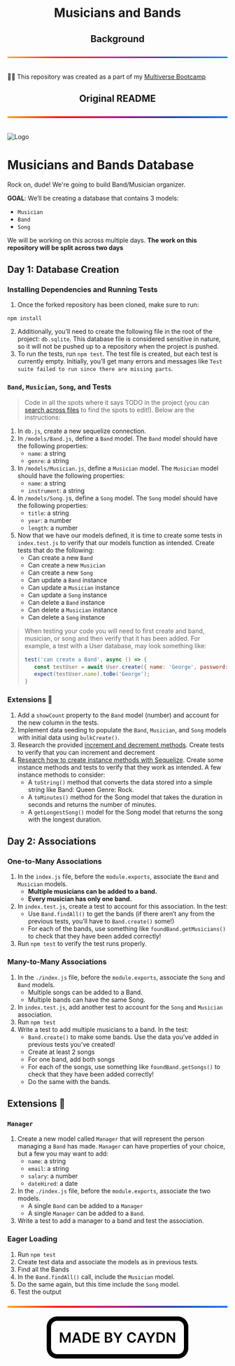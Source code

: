 <h1 align="center">Musicians and Bands</h1>
<div align="center">
  <h2>Background</h2>
  <img src="./img/gradient.svg" alt="A gradient separator used to distinguish sections of the page" draggable="false"
    style="max-width: 100%;" title="Gradient Separator">
</div>
<br>
<p>
  👨‍💻 This repository was created as a part of my <a href="https://www.multiverse.io/en-GB/programmes/software-engineering" draggable="false">Multiverse Bootcamp</a>
</p>
<div align="center">
  <h2>Original README</h2>
  <img src="./img/gradient.svg" alt="A gradient separator used to distinguish sections of the page" draggable="false"
    style="max-width: 100%;" title="Gradient Separator">
</div>
<br>
<p>
<img src="https://user-images.githubusercontent.com/44912347/202296600-c5f247d6-9616-49db-88f0-38433429d781.jpg" alt="Logo">

# Musicians and Bands Database
Rock on, dude! We're going to build Band/Musician organizer.

**GOAL**: We’ll be creating a database that contains 3 models:
- `Musician`
- `Band`
- `Song`

We will be working on this across multiple days. **The work on this repository will be split across two days**

## Day 1: Database Creation

### Installing Dependencies and Running Tests
1. Once the forked repository has been cloned, make sure to run:
```shell
npm install
```

2. Additionally, you’ll need to create the following file in the root of the project: `db.sqlite`. This database file is considered sensitive in nature, so it will not be pushed up to a repository when the project is pushed.
3. To run the tests, run `npm test`. The test file is created, but each test is currently empty. Initially, you’ll get many errors and messages like `Test suite failed to run since there are missing parts`.

### `Band`, `Musician`, `Song`, and Tests
> Code in all the spots where it says TODO in the project (you can [search across files](https://code.visualstudio.com/docs/editor/codebasics#_search-across-files) to find the spots to edit!). Below are the instructions:

1. In `db.js`, create a new sequelize connection.
2. In `/models/Band.js`, define a `Band` model. The `Band` model should have the following properties:
    - `name`: a string
    - `genre`: a string
3. In `/models/Musician.js`, define a `Musician` model. The `Musician` model should have the following properties:
    - `name`: a string
    - `instrument`: a string
4. In `/models/Song.j`s, define a `Song` model. The `Song` model should have the following properties:
    - `title`: a string
    - `year`: a number
    - `length`: a number
5. Now that we have our models defined, it is time to create some tests in `index.test.js` to verify that our models function as intended. Create tests that do the following:
    - Can create a new `Band`
    - Can create a new `Musician`
    - Can create a new `Song`
    - Can update a `Band` instance
    - Can update a `Musician` instance
    - Can update a `Song` instance
    - Can delete a `Band` instance
    - Can delete a `Musician` instance
    - Can delete a `Song` instance

> When testing your code you will need to first create and band, musician, or song and then verify that it has been added. For example, a test with a User database, may look something like:
> ```javascript
> test('can create a Band', async () => {
>    const testUser = await User.create({ name: 'George', password: '123' });
>    expect(testUser.name).toBe('George');
>}
>```

### Extensions 🚀

1. Add a `showCount` property to the `Band` model (number) and account for the new column in the tests.
2. Implement data seeding to populate the `Band`, `Musician`, and `Song` models with initial data using `bulkCreate()`. 
3. Research the provided [increment and decrement methods](https://sequelize.org/docs/v6/core-concepts/model-instances/#incrementing-and-decrementing-integer-values). Create tests to verify that you can increment and decrement
4. [Research how to create instance methods with Sequelize](https://sebhastian.com/sequelize-instance-methods/). Create some instance methods and tests to verify that they work as intended. A few instance methods to consider:
    - A `toString()` method that converts the data stored into a simple string like Band: Queen Genre: Rock. 
    - A `toMinutes()` method for the Song model that takes the duration in seconds and returns the number of minutes.
    - A `getLongestSong()` model for the Song model that returns the song with the longest duration.

## Day 2: Associations

### One-to-Many Associations

1. In the `index.js` file, before the `module.exports`, associate the `Band` and `Musician` models. 
    - **Multiple musicians can be added to a band.**
    - **Every musician has only one band.**
2. In `index.test.js`, create a test to account for this association. In the test:
    - Use `Band.findAll()` to get the bands (if there aren’t any from the previous tests, you’ll have to `Band.create()` some!)
    - For each of the bands, use something like `foundBand.getMusicians()` to check that they have been added correctly!
3. Run `npm test` to verify the test runs properly.

### Many-to-Many Associations
1. In the `./index.js` file, before the `module.exports`, associate the `Song` and `Band` models.
    - Multiple songs can be added to a Band.
    - Multiple bands can have the same Song.
2. In `index.test.js`, add another test to account for the `Song` and `Musician` association.
3. Run `npm test`
4. Write a test to add multiple musicians to a band. In the test:
    - `Band.create()` to make some bands. Use the data you’ve added in previous tests you’ve created!
    - Create at least 2 songs
    - For one band, add both songs
    - For each of the songs, use something like `foundBand.getSongs()` to check that they have been added correctly!
    - Do the same with the bands.

## Extensions 🚀

### `Manager` 
1. Create a new model called `Manager` that will represent the person managing a `Band` has made. `Manager` can have properties of your choice, but a few you may want to add:
    - `name`: a string
    - `email`: a string
    - `salary`: a number
    - `dateHired`: a date
2. In the `./index.js` file, before the `module.exports`, associate the two models.
    - A single `Band` can be added to a `Manager`
    - A single `Manager` can be added to a `Band`.
3. Write a test to add a manager to a band and test the association.

### Eager Loading
1. Run `npm test`
2. Create test data and associate the models as in previous tests.
3. Find all the Bands
4. In the `Band.findAll()` call, include the `Musician` model.
5. Do the same again, but this time include the `Song` model.
6. Test the output
</p>
<div align="center">
  <img src="./img/gradient.svg" alt="A gradient separator used to distinguish sections of the page" draggable="false"
    style="max-width: 100%;" title="Gradient Separator">
</div>
<br>
<div align="center">
  <img src="./img/madebycaydn.svg" alt="A badge showing that this was 'Made by Caydn'" draggable="false"
    title="Made by Caydn">
</div>